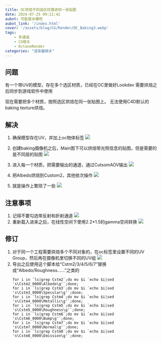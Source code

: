 ```yaml
---
title: OC烘焙不同选区纹理进同一张贴图
date: 2024-07-25 09:21:42
aubot: 可能是水桶吧
aubot_link: '/index.html'
cover: '/assets/blog/CG/Render/OC_Baking3.webp'
tags: 
    - 多通道
    - CG相关
    - OctaneRender
categories: "渲染器相关"
---
```


## 问题
有一个带UV的模型，存在多个选区材质，已经在OC里做好Lookdev
需要烘焙之后同步到游戏软件中使用

现在需要把多个材质，按照选区烘焙在同一张贴图上。
无法使用C4D默认的baking texture烘焙。

## 解决
1. 确保模型存在UV，并加上oc物体标签
    ![](/assets/blog/CG/Render/OC_Baking1.webp)

2. 创建baking摄像机之后，Main图下可以烘焙带光照信息的贴图，但是需要的是不同层的贴图
    ![](/assets/blog/CG/Render/OC_Baking2.webp)

3. 进入每一个材质，把需要输出的通道，通过CutsomAOV输出
    ![](/assets/blog/CG/Render/OC_Baking3.webp)

4. 把Albedo烘焙到Custom2，其他依次操作
    ![](/assets/blog/CG/Render/OC_Baking4.webp)

5. 就是操作上繁琐了一些
    ![](/assets/blog/CG/Render/OC_Baking5.webp)

## 注意事项
1. 记得不要勾选带反射和折射通道
    ![](/assets/blog/CG/Render/OC_Baking6.webp)
2. 重新载入进来之后，在线性空间下使用2.2*1.5的gamma空间转换
    ![](/assets/blog/CG/Render/OC_Baking7.webp)

## 修订
1. 对于同一个工程需要烘焙多个不同对象的，在oc标签里设置不同的UV Group，然后再在摄像机里切换不同的UV组
    ![](/assets/blog/CG/Render/OC_Baking8.webp)
2. 导出之后使用这个脚本给“Cstm2/3/4/5/6/7”替换成“Albedo/Roughness……”之类的
    ```
    for i in `ls|grep Cstm2`;do mv $i `echo $i|sed 's\Cstm2_0000\Albedo\g'`;done;
    for i in `ls|grep Cstm3`;do mv $i `echo $i|sed 's\Cstm3_0000\Specular\g'`;done;
    for i in `ls|grep Cstm4`;do mv $i `echo $i|sed 's\Cstm4_0000\Metallic\g'`;done;
    for i in `ls|grep Cstm5`;do mv $i `echo $i|sed 's\Cstm5_0000\Roughness\g'`;done;
    for i in `ls|grep Cstm6`;do mv $i `echo $i|sed 's\Cstm6_0000\Bump\g'`;done;
    for i in `ls|grep Cstm7`;do mv $i `echo $i|sed 's\Cstm7_0000\Normal\g'`;done;
    for i in `ls|grep Cstm8`;do mv $i `echo $i|sed 's\Cstm8_0000\Emission\g'`;done;
    ```
